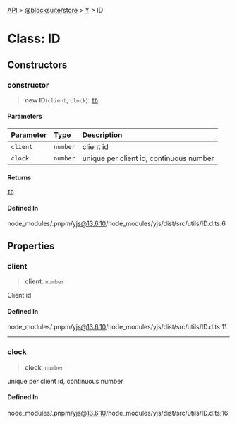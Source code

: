 [API](../../../../../index.md) > [@blocksuite/store](../../../index.md) > [Y](../index.md) > ID

# Class: ID

## Constructors

### constructor

> **new ID**(`client`, `clock`): [`ID`](class.ID.md)

#### Parameters

| Parameter | Type | Description |
| :------ | :------ | :------ |
| `client` | `number` | client id |
| `clock` | `number` | unique per client id, continuous number |

#### Returns

[`ID`](class.ID.md)

#### Defined In

node\_modules/.pnpm/yjs@13.6.10/node\_modules/yjs/dist/src/utils/ID.d.ts:6

## Properties

### client

> **client**: `number`

Client id

#### Defined In

node\_modules/.pnpm/yjs@13.6.10/node\_modules/yjs/dist/src/utils/ID.d.ts:11

***

### clock

> **clock**: `number`

unique per client id, continuous number

#### Defined In

node\_modules/.pnpm/yjs@13.6.10/node\_modules/yjs/dist/src/utils/ID.d.ts:16

